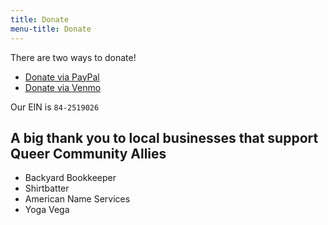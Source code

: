 ```yaml
---
title: Donate
menu-title: Donate
---
```


There are two ways to donate!

- [Donate via PayPal](/donate/paypal)
- [Donate via Venmo](/donate/venmo)

Our EIN is `84-2519026`


## A big thank you to local businesses that support Queer Community Allies

- Backyard Bookkeeper
- Shirtbatter
- American Name Services
- Yoga Vega

